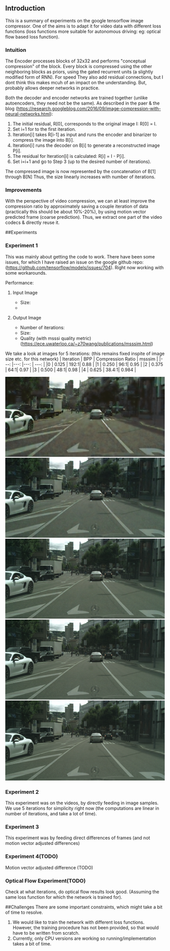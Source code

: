 ## Introduction
This is a summary of experiments on the google tensorflow image compressor. One of the aims is to adapt it for video data with different loss functions (loss functions more suitable for autonomous driving: eg: optical flow based loss function).

### Intuition
The Encoder processes blocks of 32x32 and performs "conceptual compression" of the block. Every block is compressed using the other neighboring blocks as priors, using the gated recurrent units (a slightly modified form of RNN). For speed They also add residual connections, but I dont think this makes mcuh of an impact on the understanding. But, probably allows deeper networks in practice. 

Both the decoder and encoder networks are trained together (unlike autoencoders, they need not be the same). As described in the paer & the blog (https://research.googleblog.com/2016/09/image-compression-with-neural-networks.html):

1. The initial residual, R[0], corresponds to the original image I: R[0] = I.
2. Set i=1 for to the first iteration.
3. Iteration[i] takes R[i-1] as input and runs the encoder and binarizer to compress the image into B[i].
4. Iteration[i] runs the decoder on B[i] to generate a reconstructed image P[i].
5. The residual for Iteration[i] is calculated: R[i] = I - P[i].
6. Set i=i+1 and go to Step 3 (up to the desired number of iterations).
 
The compressed image is now represented by the concatenation of B[1] through B[N]
Thus, the size linearly increases with number of iterations. 

### Improvements
With the perspective of video compression, we can at least improve the compression ratio by approximately saving a couple iteration of data (practically this should be about 10%-20%), by using motion vector predicted frame (coarse prediction). Thus, we extract one part of the video codecs & directly reuse it.
 
##Experiments
### Experiment 1
This was mainly about getting the code to work. There have been some issues, for which I have raised an issue on the google github repo: (https://github.com/tensorflow/models/issues/704). Right now working with some workarounds. 

Performance: 
1. Input Image 
	- Size: 
	- 

2. Output Image 
	- Number of iterations: 
	- Size: 
	- Quality (with msssi quality metric)
	  (https://ece.uwaterloo.ca/~z70wang/publications/msssim.html)

We take a look at images for 5 iterations:
(this remains fixed inspite of image size etc. for this network)
| Iteration | BPP | Compression Ratio | msssim | 
|---: |---: |---: | ---: | 
|0 | 0.125 | 192:1| 0.88 | 
|1 | 0.250 | 96:1| 0.95 | 
|2 | 0.375 | 64:1| 0.97 | 
|3 | 0.500 | 48:1| 0.98 | 
|4 | 0.625 | 38.4:1| 0.984 | 

![image0](experiments/stuttgart_00_000000_000002_leftImg8bit.png_dir/image_00.png)
![image1](experiments/stuttgart_00_000000_000002_leftImg8bit.png_dir/image_01.png)
![image2](experiments/stuttgart_00_000000_000002_leftImg8bit.png_dir/image_02.png)
![image3](experiments/stuttgart_00_000000_000002_leftImg8bit.png_dir/image_03.png)
![image4](experiments/stuttgart_00_000000_000002_leftImg8bit.png_dir/image_04.png)

### Experiment 2
This experiment was on the videos, by directly feeding in image samples. We use 5 iterations for simplicity right now (the computations are linear in number of iterations, and take a lot of time).

### Experiment 3
This experiment was by feeding direct differences of frames (and not motion vector adjusted differences)

### Experiment 4(TODO)
Motion vector adjusted difference (TODO)

### Optical Flow Experiment(TODO)
Check at what iterations, do optical flow results look good. (Assuming the same loss function for which the network is trained for). 

##Challenges
There are some important constraints, which might take a bit of time to resolve.

1. We would like to train the network with different loss functions. However, the training procedure has not been provided, so that would have to be written from scratch.
2. Currently, only CPU versions are working so running/implementation takes a bit of time.

 
